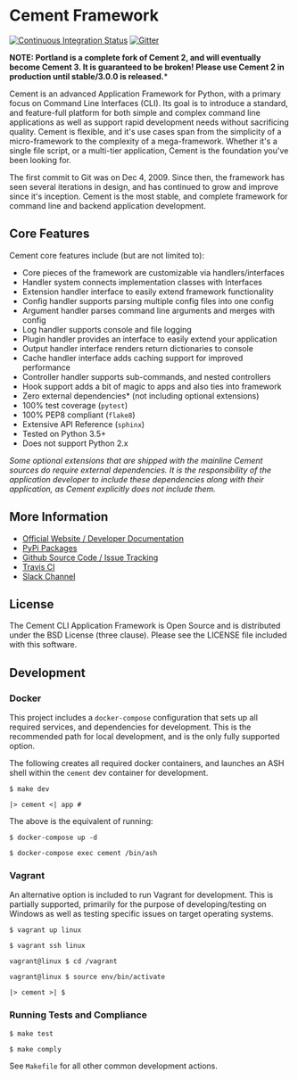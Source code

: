 # Cement Framework

[![Continuous Integration Status](https://travis-ci.org/datafolklabs/cement.svg)](https://travis-ci.org/datafolklabs/cement) [![Gitter](https://badges.gitter.im/Join%20Chat.svg)](https://gitter.im/datafolklabs/cement?utm_source=badge&utm_medium=badge&utm_campaign=pr-badge)

**NOTE: Portland is a complete fork of Cement 2, and will eventually become Cement 3. It is guaranteed to be broken! Please use Cement 2 in production until stable/3.0.0 is released.***

Cement is an advanced Application Framework for Python, with a primary focus on Command Line Interfaces (CLI).  Its goal is to introduce a standard, and feature-full platform for both simple and complex command line applications as well as support rapid development needs without sacrificing quality.  Cement is flexible, and it's use cases span from the simplicity of a micro-framework to the complexity of a mega-framework. Whether it's a single file script, or a multi-tier application, Cement is the foundation you've been looking for.

The first commit to Git was on Dec 4, 2009.  Since then, the framework has seen several iterations in design, and has continued to grow and improve since it's inception.  Cement is the most stable, and complete framework for command line and backend application development.

## Core Features

Cement core features include (but are not limited to):

- Core pieces of the framework are customizable via handlers/interfaces
- Handler system connects implementation classes with Interfaces
- Extension handler interface to easily extend framework functionality
- Config handler supports parsing multiple config files into one config
- Argument handler parses command line arguments and merges with config
- Log handler supports console and file logging
- Plugin handler provides an interface to easily extend your application
- Output handler interface renders return dictionaries to console
- Cache handler interface adds caching support for improved performance
- Controller handler supports sub-commands, and nested controllers
- Hook support adds a bit of magic to apps and also ties into framework
- Zero external dependencies* (not including optional extensions)
- 100% test coverage (`pytest`)
- 100% PEP8 compliant (`flake8`)
- Extensive API Reference (`sphinx`)
- Tested on Python 3.5+
- Does not support Python 2.x

*Some optional extensions that are shipped with the mainline Cement sources do require external dependencies.  It is the responsibility of the application developer to include these dependencies along with their application, as Cement explicitly does not include them.*


## More Information

- [Official Website / Developer Documentation](http://builtoncement.com/)
- [PyPi Packages](http://pypi.python.org/pypi/cement/)
- [Github Source Code / Issue Tracking](http://github.com/datafolklabs/cement/)
- [Travis CI](https://travis-ci.org/datafolklabs/cement/)
- [Slack Channel](https://join.slack.com/t/cementframework/shared_invite/enQtMzUzOTIzMDQwNjEwLThkY2FiYWU5ZmQ5ZmEzNGMzMTkyMDgzNTk2MWI0MGU1YWNmNTVmODgxYWNlZjJkZDBmODc0ZjM2MDg5ZmYyOTA)


## License

The Cement CLI Application Framework is Open Source and is distributed under the BSD License (three clause).  Please see the LICENSE file included with this software.

## Development

### Docker

This project includes a `docker-compose` configuration that sets up all required services, and dependencies for development.  This is the recommended path for local development, and is the only fully supported option.

The following creates all required docker containers, and launches an ASH shell within the `cement` dev container for development.
```
$ make dev

|> cement <| app #
```

The above is the equivalent of running:

```
$ docker-compose up -d

$ docker-compose exec cement /bin/ash
```

### Vagrant

An alternative option is included to run Vagrant for development.  This is partially supported, primarily for the purpose of developing/testing on Windows as well as testing specific issues on target operating systems.

```
$ vagrant up linux

$ vagrant ssh linux

vagrant@linux $ cd /vagrant

vagrant@linux $ source env/bin/activate

|> cement >| $
```


### Running Tests and Compliance

```
$ make test

$ make comply
```

See `Makefile` for all other common development actions.

